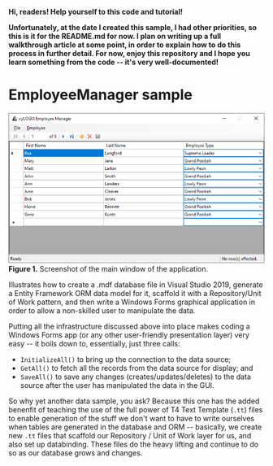 ﻿**Hi, readers!  Help yourself to this code and tutorial!**

**Unfortunately, at the date I created this sample, I had other priorities, so this is it for the README.md for now.  I plan on writing up a full walkthrough article at some point, in order to explain how to do this process in further detail.  For now, enjoy this repository and I hope you learn something from the code -- it's very well-documented!**

# EmployeeManager sample

![Fig01](Resources/fig01.png)
**Figure 1.** Screenshot of the main window of the application.

Illustrates how to create a .mdf database file in Visual Studio 2019, generate a Entity Framework ORM data model for it, scaffold it with a Repository/Unit of Work pattern, and then write a Windows Forms graphical application in order to allow a non-skilled user to manipulate the data.

Putting all the infrastructure discussed above into place makes coding a Windows Forms app (or any other user-friendly presentation layer) very easy -- it boils down to, essentially, just three calls:

* `InitializeAll()` to bring up the connection to the data source;
* `GetAll()` to fetch all the records from the data source for display; and
* `SaveAll()` to save any changes (creates/updates/deletes) to the data source after the user has manipulated the data in the GUI.

So why yet another data sample, you ask?  Because this one has the added benenfit of teaching the use of the full power of T4 Text Template (`.tt`) files to enable generation of the stuff we don't want to have to write ourselves when tables are generated in the database and ORM -- basically, we create new `.tt` files that scaffold our Repository / Unit of Work layer for us, and also set up databinding.  These files do the heavy lifting and continue to do so as our database grows and changes.